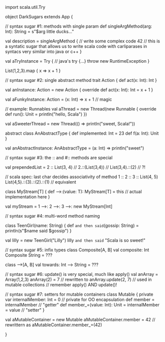 

import scala.util.Try


object DarkSugars extends App {

  // syntax sugar #1: methods with single param
  def singleArgMethod(arg: Int): String = s"$arg little ducks..."

  val description = singleArgMethod {
    // write some complex code
    42
//    this is a syntatic sugar that allows us to write scala code with carliparases in syntacs very similar into java or c++
  }

  val aTryInstance = Try {  // java's try {...}
    throw new RuntimeException
  }

  List(1,2,3).map { x =>
    x + 1
  }

  // syntax sugar #2: single abstract method
  trait Action {
    def act(x: Int): Int
  }

  val anInstance: Action = new Action {
    override def act(x: Int): Int = x + 1
  }

  val aFunkyInstance: Action = (x: Int) => x + 1  // magic

  // example: Runnables
  val aThread = new Thread(new Runnable {
    override def run(): Unit = println("hello, Scala")
  })

  val aSweeterThread = new Thread(() => println("sweet, Scala!"))

  abstract class AnAbstractType {
    def implemented: Int = 23
    def f(a: Int): Unit
  }

  val anAbstractInstance: AnAbstractType = (a: Int) => println("sweet")

  // syntax sugar #3: the :: and #:: methods are special

  val prependedList = 2 :: List(3, 4)
  // 2.::(List(3,4))
  // List(3,4).::(2)
  // ?!

  // scala spec: last char decides associativity of method
  1 :: 2 :: 3 :: List(4, 5)
  List(4,5).::(3).::(2).::(1) // equivalent

  class MyStream[T] {
    def -->:(value: T): MyStream[T] = this // actual implementation here
  }

  val myStream = 1 -->: 2 -->: 3 -->: new MyStream[Int]

  // syntax sugar #4: multi-word method naming

  class TeenGirl(name: String) {
    def `and then said`(gossip: String) = println(s"$name said $gossip")
  }

  val lilly = new TeenGirl("Lilly")
  lilly `and then said` "Scala is so sweet!"

  // syntax sugar #5: infix types
  class Composite[A, B]
  val composite: Int Composite String = ???

  class -->[A, B]
  val towards: Int --> String = ???

  // syntax sugar #6: update() is very special, much like apply()
  val anArray = Array(1,2,3)
  anArray(2) = 7  // rewritten to anArray.update(2, 7)
  // used in mutable collections
  // remember apply() AND update()!

  // syntax sugar #7: setters for mutable containers
  class Mutable {
    private var internalMember: Int = 0 // private for OO encapsulation
    def member = internalMember // "getter"
    def member_=(value: Int): Unit =
      internalMember = value // "setter"
  }

  val aMutableContainer = new Mutable
  aMutableContainer.member = 42 // rewrittern as aMutableContainer.member_=(42)

}
